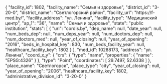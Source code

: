 {
    "facility_id": 1802,
    "facility_name": "Семья и здоровье",
    "district_id": "3-20-0",
    "district_name": "Светлогорский район",
    "facility_url": "https:\/\/f-med.by\/",
    "facility_address": "ул. Ленина",
    "facility_type": "Медицинский центр",
    "ap_1": "36",
    "name": "Семья и здоровье",
    "state": "public institution",
    "stats": [
        {
            "url": "cordis.by",
            "dep_name": null,
            "date_year": null,
            "num_beds_dep": null,
            "num_deps_year": null,
            "num_doctors_dep": null,
            "num_doctors_med": null,
            "year_of_closing": null,
            "year_of_opening": "2016",
            "beds_in_hospital_key": 830,
            "num_beds_facility_year": null,
            "healthcare_facility_key": 1802
        }
    ],
    "med_id": 10288173,
    "address": "ул. Ленина",
    "coord_x_y": {
        "crs": {
            "type": "name",
            "properties": {
                "name": "EPSG:4326"
            }
        },
        "type": "Point",
        "coordinates": [
            29.7497,
            52.6338
        ]
    },
    "place_name": "Светлогорск",
    "place_type": "city",
    "year_of_closing": null,
    "year_of_opening": "2006",
    "healthcare_facility_key": 1802,
    "administrative_division_id": "3-20-0"
}